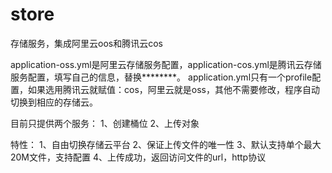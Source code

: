 # store
存储服务，集成阿里云oos和腾讯云cos

application-oss.yml是阿里云存储服务配置，application-cos.yml是腾讯云存储服务配置，填写自己的信息，替换********。
application.yml只有一个profile配置，如果选用腾讯云就赋值：cos，阿里云就是oss，其他不需要修改，程序自动切换到相应的存储云。

目前只提供两个服务：
1、创建桶位
2、上传对象

特性：
1、自由切换存储云平台
2、保证上传文件的唯一性
3、默认支持单个最大20M文件，支持配置
4、上传成功，返回访问文件的url，http协议
